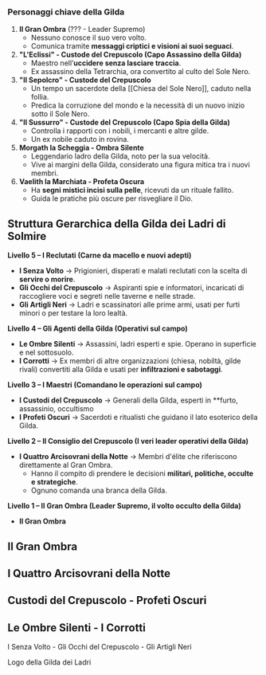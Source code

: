 ### **Personaggi chiave della Gilda**
1. **Il Gran Ombra** (??? - Leader Supremo)
    - Nessuno conosce il suo vero volto.
    - Comunica tramite **messaggi criptici e visioni ai suoi seguaci**.
2. **"L'Eclissi" - Custode del Crepuscolo (Capo Assassino della Gilda)**
    - Maestro nell’**uccidere senza lasciare traccia**.
    - Ex assassino della Tetrarchia, ora convertito al culto del Sole Nero.
3. **"Il Sepolcro" - Custode del Crepuscolo**
    - Un tempo un sacerdote della [[Chiesa del Sole Nero]], caduto nella follia.
    - Predica la corruzione del mondo e la necessità di un nuovo inizio sotto il Sole Nero.
4. **"Il Sussurro" - Custode del Crepuscolo (Capo Spia della Gilda)**
    - Controlla i rapporti con i nobili, i mercanti e altre gilde.
    - Un ex nobile caduto in rovina.
5. **Morgath la Scheggia - Ombra Silente**
    - Leggendario ladro della Gilda, noto per la sua velocità.
    - Vive ai margini della Gilda, considerato una figura mitica tra i nuovi membri.
6. **Vaelith la Marchiata - Profeta Oscura**
    - Ha **segni mistici incisi sulla pelle**, ricevuti da un rituale fallito.
    - Guida le pratiche più oscure per risvegliare il Dio.
## **Struttura Gerarchica della Gilda dei Ladri di Solmire**

 **Livello 5 – I Reclutati (Carne da macello e nuovi adepti)**

- **I Senza Volto** → Prigionieri, disperati e malati reclutati con la scelta di **servire o morire**.
- **Gli Occhi del Crepuscolo** → Aspiranti spie e informatori, incaricati di raccogliere voci e segreti nelle taverne e nelle strade.
- **Gli Artigli Neri** → Ladri e scassinatori alle prime armi, usati per furti minori o per testare la loro lealtà.

 **Livello 4 – Gli Agenti della Gilda (Operativi sul campo)**
- **Le Ombre Silenti** → Assassini, ladri esperti e spie. Operano in superficie e nel sottosuolo.
- **I Corrotti** → Ex membri di altre organizzazioni (chiesa, nobiltà, gilde rivali) convertiti alla Gilda e usati per **infiltrazioni e sabotaggi**.

**Livello 3 – I Maestri (Comandano le operazioni sul campo)**
- **I Custodi del Crepuscolo** → Generali della Gilda, esperti in **furto, assassinio, occultismo 
- **I Profeti Oscuri** → Sacerdoti e ritualisti che guidano il lato esoterico della Gilda.

 **Livello 2 – Il Consiglio del Crepuscolo (I veri leader operativi della Gilda)**
- **I Quattro Arcisovrani della Notte** → Membri d'élite che riferiscono direttamente al Gran Ombra.
    - Hanno il compito di prendere le decisioni **militari, politiche, occulte e strategiche**.
    - Ognuno comanda una branca della Gilda.

**Livello 1 – Il Gran Ombra (Leader Supremo, il volto occulto della Gilda)**
- **Il Gran Ombra** 

 Il Gran Ombra 
  -------------------------
   I Quattro Arcisovrani della Notte 
  -------------------------
   Custodi del Crepuscolo - Profeti Oscuri 
  -------------------------
   Le Ombre Silenti  - I Corrotti    
  -------------------------
   I Senza Volto -  Gli Occhi del Crepuscolo - Gli Artigli Neri 

Logo della Gilda dei Ladri

